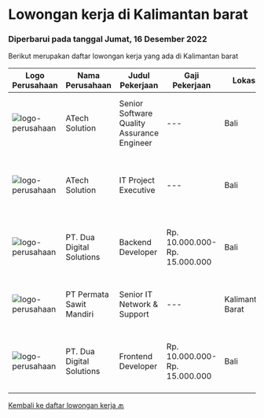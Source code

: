 
  # Lowongan kerja di Kalimantan barat

  ### Diperbarui pada tanggal Jumat, 16 Desember 2022

  Berikut merupakan daftar lowongan kerja yang ada di Kalimantan barat

  |Logo Perusahaan | Nama Perusahaan | Judul Pekerjaan | Gaji Pekerjaan | Lokasi | Deskripsi | Tanggal diunggah | Pranala |
  | -------------- | --------------- | --------------- | --------- | --------- | -------------- | ------- | ----------- |
  |![logo-perusahaan](https://image-service-cdn.seek.com.au/47c310cb4a4b2f78eb96e68d023d29f0872524d1/ee4dce1061f3f616224767ad58cb2fc751b8d2dc)|ATech Solution|Senior Software Quality Assurance Engineer|---|Bali|Requirements:What you need to have :* Min. 4 years of active software QA experience.* Strong knowledge of software QA methodologies, tools, and...|Rabu, 14 Desember 2022|https://www.jobstreet.co.id/id/job/senior-software-quality-assurance-engineer-4144178?token=0~e3c30d39-9b25-4663-a8ad-50ed00e44364&sectionRank=1&jobId=jobstreet-id-job-4144178|
|![logo-perusahaan](https://image-service-cdn.seek.com.au/01cd86444ba33e86855e0cce80ed2ebf9dcff3e2/ee4dce1061f3f616224767ad58cb2fc751b8d2dc)|ATech Solution|IT Project Executive|---|Bali|The job duties and responsibility of this role: Work independently and take full responsibility of managing projects of various sizes from ideation to...|Selasa, 06 Desember 2022|https://www.jobstreet.co.id/id/job/it-project-executive-4132765?token=0~e3c30d39-9b25-4663-a8ad-50ed00e44364&sectionRank=2&jobId=jobstreet-id-job-4132765|
|![logo-perusahaan](https://image-service-cdn.seek.com.au/0638cd50f0312ef2e7a06e1345329bde78c1e918/ee4dce1061f3f616224767ad58cb2fc751b8d2dc)|PT. Dua Digital Solutions|Backend Developer|Rp. 10.000.000-Rp. 15.000.000|Bali|Hello tech Indonesia, we are Dua Digital https://www.duadigital.com/Are you a backend engineer that are Passionate about tech and like...|Rabu, 23 November 2022|https://www.jobstreet.co.id/id/job/backend-developer-4117336?token=0~e3c30d39-9b25-4663-a8ad-50ed00e44364&sectionRank=3&jobId=jobstreet-id-job-4117336|
|![logo-perusahaan](https://i.ibb.co/sqvTCh9/112815900-stock-vector-no-image-available-icon-flat-vector.webp)|PT Permata Sawit Mandiri|Senior IT Network  & Support|---|Kalimantan Barat|Deskripsi Pekerjaan: Support dan validasi design topologi HLD untuk instalasi perangkat firewall, mikrotik, intastalasi CCTV. Konfigurasi dan...|Minggu, 20 November 2022|https://www.jobstreet.co.id/id/job/senior-it-network-support-4114593?token=0~e3c30d39-9b25-4663-a8ad-50ed00e44364&sectionRank=4&jobId=jobstreet-id-job-4114593|
|![logo-perusahaan](https://image-service-cdn.seek.com.au/0638cd50f0312ef2e7a06e1345329bde78c1e918/ee4dce1061f3f616224767ad58cb2fc751b8d2dc)|PT. Dua Digital Solutions|Frontend Developer|Rp. 10.000.000-Rp. 15.000.000|Bali|Hello tech Indonesia, we are Dua Digital https://www.duadigital.com/Are you a frontend engineer that are Passionate about tech and like...|Rabu, 23 November 2022|https://www.jobstreet.co.id/id/job/frontend-developer-4117352?token=0~e3c30d39-9b25-4663-a8ad-50ed00e44364&sectionRank=5&jobId=jobstreet-id-job-4117352|


  [Kembali ke daftar lowongan kerja 🔙](../README.md#daftar-lowongan-kerja)
  